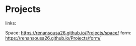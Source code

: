 # Projects

links:

Space: https://renansousa26.github.io/Projects/space/
form: https://renansousa26.github.io/Projects/form/
